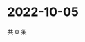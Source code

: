 # 2022-10-05

共 0 条

<!-- BEGIN WEIBO -->
<!-- 最后更新时间 Wed Oct 05 2022 09:48:43 GMT+0800 (China Standard Time) -->

<!-- END WEIBO -->
